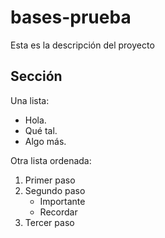 # bases-prueba
Esta es la descripción del proyecto

## Sección
Una lista:
- Hola.
- Qué tal.
- Algo más.

Otra lista ordenada:
1. Primer paso
2. Segundo paso
     - Importante
     - Recordar
3. Tercer paso
